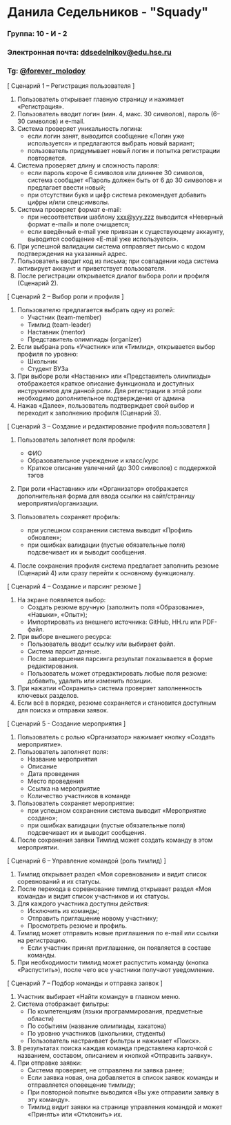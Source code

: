 # Данила Седельников - "Squady"

### Группа: 10 - И - 2

### Электронная почта: [ddsedelnikov@edu.hse.ru](mailto:ddsedelnikov@edu.hse.ru)

### Tg: [@forever_molodoy](https://t.me/forever_molodoy)

[ Сценарий 1 – Регистрация пользователя ]

1. Пользователь открывает главную страницу и нажимает «Регистрация».
2. Пользователь вводит логин (мин. 4, макс. 30 символов), пароль (6–30 символов) и e-mail.
3. Система проверяет уникальность логина:
    * если логин занят, выводится сообщение «Логин уже используется» и предлагаются выбрать новый вариант;
    * пользователь придумывает новый логин и попытка регистрации повторяется.
3. Система проверяет длину и сложность пароля:
    * если пароль короче 6 символов или длиннее 30 символов, система сообщает «Пароль должен быть от 6 до 30 символов» и
      предлагает ввести новый;
    * при отсутствии букв и цифр система рекомендует добавить цифры и/или спецсимволы.
4. Система проверяет формат e-mail:
    * при несоответствии шаблону xxx@yyy.zzz выводится «Неверный формат e-mail» и поле очищается;
    * если введённый e-mail уже привязан к существующему аккаунту, выводится сообщение «E-mail уже используется».
5. При успешной валидации система отправляет письмо с кодом подтверждения на указанный адрес.
6. Пользователь вводит код из письма; при совпадении кода система активирует аккаунт и приветствует пользователя.
7. После регистрации открывается диалог выбора роли и профиля (Сценарий 2).

[ Сценарий 2 – Выбор роли и профиля ]

1. Пользователю предлагается выбрать одну из ролей:
    * Участник (team-member)
    * Тимлид (team-leader)
    * Наставник (mentor)
    * Представитель олимпиады (organizer)
2. Если выбрана роль «Участник» или «Тимлид», открывается выбор профиля по уровню:
    * Школьник
    * Студент ВУЗа
3. При выборе роли «Наставник» или «Представитель олимпиады» отображается краткое описание функционала и доступных
   инструментов для данной роли. Для регистрации в этой роли необходимо дополнительное подтверждения от админа
4. Нажав «Далее», пользователь подтверждает свой выбор и переходит к заполнению профиля (Сценарий 3).

[ Сценарий 3 – Создание и редактирование профиля пользователя ]

1. Пользователь заполняет поля профиля:
    * ФИО
    * Образовательное учреждение и класс/курс
    * Краткое описание увлечений (до 300 символов) с поддержкой тэгов

2. При роли «Наставник» или «Организатор» отображается дополнительная форма для ввода ссылки на сайт/страницу
   мероприятия/организации.
3. Пользователь сохраняет профиль:
    * при успешном сохранении система выводит «Профиль обновлен»;
    * при ошибках валидации (пустые обязательные поля) подсвечивает их и выводит сообщения.
4. После сохранения профиля система предлагает заполнить резюме (Сценарий 4) или сразу перейти к основному функционалу.

[ Сценарий 4 – Создание и парсинг резюме ]

1. На экране появляется выбор:
    * Создать резюме вручную (заполнить поля «Образование», «Навыки», «Опыт»);
    * Импортировать из внешнего источника: GitHub, HH.ru или PDF-файл.
2. При выборе внешнего ресурса:
    * Пользователь вводит ссылку или выбирает файл.
    * Система парсит данные.
    * После завершения парсинга результат показывается в форме редактирования.
    * Пользователь может отредактировать любые поля резюме: добавить, удалить или изменить позиции.
3. При нажатии «Сохранить» система проверяет заполненность ключевых разделов.
4. Если всё в порядке, резюме сохраняется и становится доступным для поиска и отправки заявок.

[ Сценарий 5 - Создание мероприятия ]

1. Пользователь с ролью «Организатор» нажимает кнопку «Создать мероприятие».
2. Пользователь заполняет поля:
    * Название мероприятия
    * Описание
    * Дата проведения
    * Место проведения
    * Ссылка на мероприятие
    * Количество участников в команде
3. Пользователь сохраняет мероприятие:
    * при успешном сохранении система выводит «Мероприятие создано»;
    * при ошибках валидации (пустые обязательные поля) подсвечивает их и выводит сообщения.
4. После сохранения заявки Тимлид может создать команду в этом мероприятии.

[ Сценарий 6 – Управление командой (роль тимлид) ]

1. Тимлид открывает раздел «Моя соревнования» и видит список соревнований и их статусы.
2. После перехода в соревнование тимлид открывает раздел «Моя команда» и видит список участников и их статусы.
3. Для каждого участника доступны действия:
    * Исключить из команды;
    * Отправить приглашение новому участнику;
    * Просмотреть резюме и профиль.
4. Тимлид может отправить новые приглашения по e-mail или ссылки на регистрацию.
    * Если участник принял приглашение, он появляется в составе команды.
5. При необходимости тимлид может распустить команду (кнопка «Распустить»), после чего все участники получают
   уведомление.

[ Сценарий 7 – Подбор команды и отправка заявок ]

1. Участник выбирает «Найти команду» в главном меню.
2. Система отображает фильтры:
    * По компетенциям (языки программирования, предметные области)
    * По событиям (название олимпиады, хакатона)
    * По уровню участников (школьники, студенты)
    * Пользователь настраивает фильтры и нажимает «Поиск».
3. В результатах поиска каждая команда представлена карточкой с названием, составом, описанием и кнопкой «Отправить
   заявку».
4. При отправке заявки:
    * Система проверяет, не отправлена ли заявка ранее;
    * Если заявка новая, она добавляется в список заявок команды и отправляется оповещение тимлиду;
    * При повторной попытке выводится «Вы уже отправили заявку в эту команду».
    * Тимлид видит заявки на странице управления командой и может «Принять» или «Отклонить» их.
